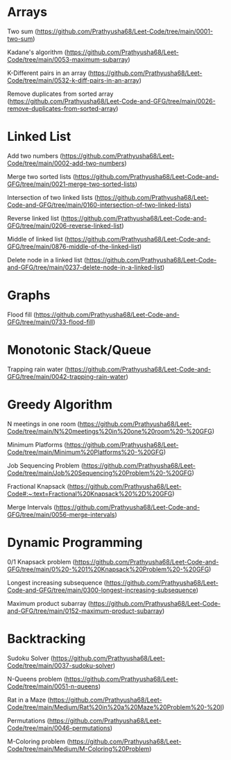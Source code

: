 Arrays
======
Two sum (https://github.com/Prathyusha68/Leet-Code/tree/main/0001-two-sum)

Kadane's algorithm (https://github.com/Prathyusha68/Leet-Code/tree/main/0053-maximum-subarray)

K-Different pairs in an array (https://github.com/Prathyusha68/Leet-Code/tree/main/0532-k-diff-pairs-in-an-array)

Remove duplicates from sorted array (https://github.com/Prathyusha68/Leet-Code-and-GFG/tree/main/0026-remove-duplicates-from-sorted-array)

Linked List
===========
Add two numbers (https://github.com/Prathyusha68/Leet-Code/tree/main/0002-add-two-numbers)

Merge two sorted lists (https://github.com/Prathyusha68/Leet-Code-and-GFG/tree/main/0021-merge-two-sorted-lists)

Intersection of two linked lists (https://github.com/Prathyusha68/Leet-Code-and-GFG/tree/main/0160-intersection-of-two-linked-lists)

Reverse linked list (https://github.com/Prathyusha68/Leet-Code-and-GFG/tree/main/0206-reverse-linked-list)

Middle of linked list (https://github.com/Prathyusha68/Leet-Code-and-GFG/tree/main/0876-middle-of-the-linked-list)

Delete node in a linked list (https://github.com/Prathyusha68/Leet-Code-and-GFG/tree/main/0237-delete-node-in-a-linked-list)

Graphs
======
Flood fill (https://github.com/Prathyusha68/Leet-Code-and-GFG/tree/main/0733-flood-fill)

Monotonic Stack/Queue
=====================
Trapping rain water (https://github.com/Prathyusha68/Leet-Code-and-GFG/tree/main/0042-trapping-rain-water)

Greedy Algorithm
================
N meetings in one room (https://github.com/Prathyusha68/Leet-Code/tree/main/N%20meetings%20in%20one%20room%20-%20GFG)

Minimum Platforms (https://github.com/Prathyusha68/Leet-Code/tree/main/Minimum%20Platforms%20-%20GFG)

Job Sequencing Problem (https://github.com/Prathyusha68/Leet-Code/tree/main/Job%20Sequencing%20Problem%20-%20GFG)

Fractional Knapsack (https://github.com/Prathyusha68/Leet-Code#:~:text=Fractional%20Knapsack%20%2D%20GFG)

Merge Intervals (https://github.com/Prathyusha68/Leet-Code-and-GFG/tree/main/0056-merge-intervals)

Dynamic Programming
===================
0/1 Knapsack problem (https://github.com/Prathyusha68/Leet-Code-and-GFG/tree/main/0%20-%201%20Knapsack%20Problem%20-%20GFG)

Longest increasing subsequence (https://github.com/Prathyusha68/Leet-Code-and-GFG/tree/main/0300-longest-increasing-subsequence)

Maximum product subarray (https://github.com/Prathyusha68/Leet-Code-and-GFG/tree/main/0152-maximum-product-subarray)

Backtracking
============
 Sudoku Solver (https://github.com/Prathyusha68/Leet-Code/tree/main/0037-sudoku-solver)
 
 N-Queens problem (https://github.com/Prathyusha68/Leet-Code/tree/main/0051-n-queens)
 
 Rat in a Maze (https://github.com/Prathyusha68/Leet-Code/tree/main/Medium/Rat%20in%20a%20Maze%20Problem%20-%20I)
 
 Permutations (https://github.com/Prathyusha68/Leet-Code/tree/main/0046-permutations)
 
 M-Coloring problem (https://github.com/Prathyusha68/Leet-Code/tree/main/Medium/M-Coloring%20Problem)



